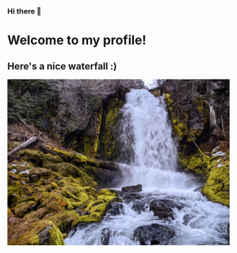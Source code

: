 ### Hi there 👋

# Welcome to my profile!

## Here's a nice waterfall :)


![Background Image](image.jpg?raw=true "Title")

